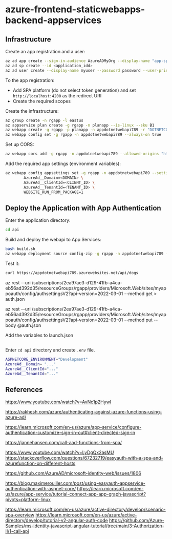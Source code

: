 # azure-frontend-staticwebapps-backend-appservices

## Infrastructure

Create an app registration and a user:

```sh
az ad app create --sign-in-audience AzureADMyOrg --display-name "app-spa-webapi"
az ad sp create --id <application_idd>
az ad user create --display-name myuser --password password --user-principal-name myuser@contoso.com
```

To the app registration:
- Add SPA platform (do not select token generation) and set `http://localhost:4200` as the redirect URI 
- Create the required scopes

Create the infrastructure:

```sh
az group create -n rgapp -l eastus
az appservice plan create -g rgapp -n planapp --is-linux --sku B1
az webapp create -g rgapp -p planapp -n appdotnetwebapi789 -r "DOTNETCORE:7.0" --https-only
az webapp config set -g rgapp -n appdotnetwebapi789 --always-on true
```

Set up CORS:

```sh
az webapp cors add -g rgapp -n appdotnetwebapi789 --allowed-origins "http://localhost:4200"
```

Add the required app settings (environment variables):

```sh
az webapp config appsettings set -g rgapp -n appdotnetwebapi789 --settings \
        AzureAd__Domain=<DOMAIN> \
		AzureAd__ClientId=<CLIENT_ID> \
		AzureAd__TenantId=<TENANT_ID> \
        WEBSITE_RUN_FROM_PACKAGE=1
```

## Deploy the Application with App Authentication

Enter the application directory:

```sh
cd api
```

Build and deploy the webapi to App Services:

```sh
bash build.sh
az webapp deployment source config-zip -g rgapp -n appdotnetwebapi789 --src ./bin/api.zip
```

Test it:

```sh
curl https://appdotnetwebapi789.azurewebsites.net/api/dogs
```



az rest --uri /subscriptions/2ea97ae3-d129-41fb-a4ca-eb56ad392d35/resourceGroups/rgapp/providers/Microsoft.Web/sites/myappoauth/config/authsettingsV2?api-version=2022-03-01 --method get > auth.json



az rest --uri /subscriptions/2ea97ae3-d129-41fb-a4ca-eb56ad392d35/resourceGroups/rgapp/providers/Microsoft.Web/sites/myappoauth/config/authsettingsV2?api-version=2022-03-01 --method put --body @auth.json


Add the variables to launch.json


##

Enter `cd api` directory and create `.env` file.

```sh
ASPNETCORE_ENVIRONMENT="Development"
AzureAd__Domain= "..."
AzureAd__ClientId="..."
AzureAd__TenantId="..."
```


## References

https://www.youtube.com/watch?v=AvNc1p2HywI

https://rakhesh.com/azure/authenticating-against-azure-functions-using-azure-ad/

https://learn.microsoft.com/en-us/azure/app-service/configure-authentication-customize-sign-in-out#client-directed-sign-in

https://jannehansen.com/call-aad-functions-from-spa/

https://www.youtube.com/watch?v=LyDgQx2asMU
https://stackoverflow.com/questions/67232719/easyauth-with-a-spa-and-azurefunction-on-different-hosts

https://github.com/AzureAD/microsoft-identity-web/issues/1806

https://blog.maximerouiller.com/post/using-easyauth-appservice-authentication-with-aspnet-core/
https://learn.microsoft.com/en-us/azure/app-service/tutorial-connect-app-app-graph-javascript?pivots=platform-linux

https://learn.microsoft.com/en-us/azure/active-directory/develop/scenario-spa-overview
https://learn.microsoft.com/en-us/azure/active-directory/develop/tutorial-v2-angular-auth-code
https://github.com/Azure-Samples/ms-identity-javascript-angular-tutorial/tree/main/3-Authorization-II/1-call-api


